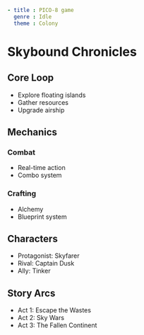 ```yml
- title : PICO-8 game
  genre : Idle
  theme : Colony
```
# Skybound Chronicles
## Core Loop
- Explore floating islands
- Gather resources
- Upgrade airship
## Mechanics
### Combat
- Real-time action
- Combo system
### Crafting
- Alchemy
- Blueprint system
## Characters
- Protagonist: Skyfarer
- Rival: Captain Dusk
- Ally: Tinker
## Story Arcs
- Act 1: Escape the Wastes
- Act 2: Sky Wars
- Act 3: The Fallen Continent